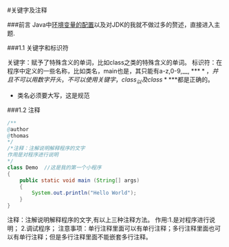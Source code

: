 #关键字及注释

###前言
Java中[环境变量的配置](http://www.cnblogs.com/linjiqin/archive/2013/11/02/3403095.html)以及对JDK的我就不做过多的赘述，直接进入主题.

###1.1 关键字和标识符

关键字：赋予了特殊含义的单词，比如class之类的特殊含义的单词。
标识符：在程序中定义的一些名称，比如类名，main也是，其只能有a-z,0-9,__, **$**，并且不可以用数字开头，不可以使用关键字，class _以及class **$**都是正确的。

+ 类名必须要大写，这是规范

###1.2 注释

```java
/**
@author
@thomas
*/
/*注释：注解说明解释程序的文字
作用是对程序进行说明
*/
class Demo  //这是我的第一个小程序
{
    public static void main (String[] args)
    {
        System.out.println("Hello World");
    }
}
```
注释：注解说明解释程序的文字,有以上三种注释方法。
作用:1.是对程序进行说明； 2.调试程序；
注意事项：单行注释里面可以有单行注释；多行注释里面也可以有单行注释；但是多行注释里面不能嵌套多行注释。
        
        
        
        
        
        
        
        